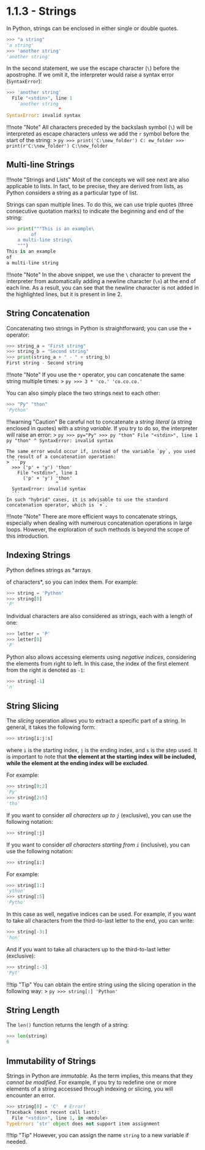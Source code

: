 # 1.1.3 - Strings

In Python, strings can be enclosed in either single or double quotes.

```py
>>> "a string"
'a string'
>>> 'another string'
'another string'
```

In the second statement, we use the escape character (`\`) before the apostrophe. If we omit it, the interpreter would raise a syntax error (`SyntaxError`):

```py
>>> 'another string'
  File "<stdin>", line 1
    'another string
                   ^
SyntaxError: invalid syntax
```

!!!note "Note"
    All characters preceded by the backslash symbol (`\`) will be interpreted as escape characters unless we add the `r` symbol before the start of the string:
    > ```py
      >>> print('C:\new_folder')
      C:
      ew_folder
      >>> print(r'C:\new_folder')
      C:\new_folder
      ```

## Multi-line Strings

!!!note "Strings and Lists"
    Most of the concepts we will see next are also applicable to lists. In fact, to be precise, they are derived from lists, as Python considers a string as a particular type of list.

Strings can span multiple lines. To do this, we can use triple quotes (three consecutive quotation marks) to indicate the beginning and end of the string:

```py linenums="1" hl_lines="1 3"
>>> print("""This is an example\
         of
    a multi-line string\
    """)
This is an example
of
a multi-line string
```

!!!note "Note"
    In the above snippet, we use the `\` character to prevent the interpreter from automatically adding a newline character (`\n`) at the end of each line. As a result, you can see that the newline character is not added in the highlighted lines, but it is present in line 2.

## String Concatenation

Concatenating two strings in Python is straightforward; you can use the `+` operator:

```py linenums="1"
>>> string_a = "First string"
>>> string_b = "Second string"
>>> print(string_a + " - " + string_b)
First string - Second string
```

!!!note "Note"
    If you use the `*` operator, you can concatenate the same string multiple times:
    > ```py
      >>> 3 * 'co.'
      'co.co.co.'
      ```

You can also simply place the two strings next to each other:

```py
>>> "Py" "thon"
'Python'
```

!!!warning "Caution"
    Be careful not to concatenate a *string literal* (a string enclosed in quotes) with a *string variable*. If you try to do so, the interpreter will raise an error:
    > ```py
      >>> py="Py"
      >>> py "thon"
        File "<stdin>", line 1
          py "thon"
              ^
      SyntaxError: invalid syntax
      ```

    The same error would occur if, instead of the variable `py`, you used the result of a concatenation operation:
    > ```py
      >>> ('p' + 'y') 'thon'
        File "<stdin>", line 1
          ('p' + 'y') 'thon'
                      ^
      SyntaxError: invalid syntax
      ```
    In such "hybrid" cases, it is advisable to use the standard concatenation operator, which is `+`.

!!!note "Note"
    There are more efficient ways to concatenate strings, especially when dealing with numerous concatenation operations in large loops. However, the exploration of such methods is beyond the scope of this introduction.

## Indexing Strings

Python defines strings as *arrays

 of characters*, so you can index them. For example:

```py
>>> string = 'Python'
>>> string[0]
'P'
```

Individual characters are also considered as strings, each with a length of one:

```py
>>> letter = 'P'
>>> letter[0]
'P'
```

Python also allows accessing elements using *negative indices*, considering the elements from right to left. In this case, the index of the first element from the right is denoted as `-1`:

```py
>>> string[-1]
'n'
```

## String Slicing

The *slicing* operation allows you to extract a specific part of a string. In general, it takes the following form:

```py
>>> string[i:j:s]
```

where `i` is the starting index, `j` is the ending index, and `s` is the step used. It is important to note that **the element at the starting index will be included, while the element at the ending index will be excluded**.

For example:

```py
>>> string[0:2]
'Py'
>>> string[2:5]
'tho'
```

If you want to consider *all characters up to `j`* (exclusive), you can use the following notation:

```py
>>> string[:j]
```

If you want to consider *all characters starting from `i`* (inclusive), you can use the following notation:

```py
>>> string[i:]
```

For example:

```py
>>> string[1:]
'ython'
>>> string[:5]
'Pytho'
```

In this case as well, negative indices can be used. For example, if you want to take all characters from the third-to-last letter to the end, you can write:

```py
>>> string[-3:]
'hon'
```

And if you want to take all characters up to the third-to-last letter (exclusive):

```py
>>> string[:-3]
'Pyt'
```

!!!tip "Tip"
    You can obtain the entire string using the slicing operation in the following way:
    > ```py
      >>> string[:]
      'Python'
      ```

## String Length

The `len()` function returns the length of a string:

```py
>>> len(string)
6
```

## Immutability of Strings

Strings in Python are *immutable*. As the term implies, this means that they *cannot be modified*. For example, if you try to redefine one or more elements of a string accessed through indexing or slicing, you will encounter an error.

```py
>>> string[0] = 'C'  # Error!
Traceback (most recent call last):
  File "<stdin>", line 1, in <module>
TypeError: 'str' object does not support item assignment
```

!!!tip "Tip"
    However, you can assign the name `string` to a new variable if needed.